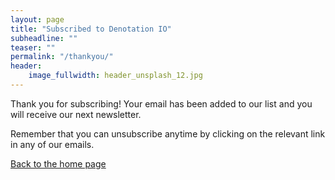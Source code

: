 ```yaml
---
layout: page
title: "Subscribed to Denotation IO"
subheadline: ""
teaser: ""
permalink: "/thankyou/"
header:
    image_fullwidth: header_unsplash_12.jpg
---
```


Thank you for subscribing! Your email has been added to our list and you will receive our next newsletter.

Remember that you can unsubscribe anytime by clicking on the relevant link in any of our emails.

[Back to the home page]({{site.url}})
